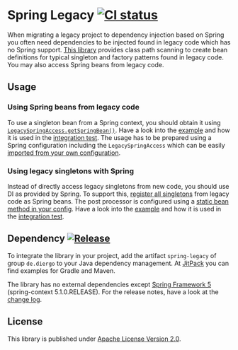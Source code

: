 Spring Legacy [![CI status](https://travis-ci.com/diergo/spring-legacy.svg)](https://travis-ci.com/diergo/spring-legacy/)
=============

When migrating a legacy project to dependency injection based on Spring you often need dependencies to be injected
found in legacy code which has no Spring support. [This library](https://diergo.github.io/spring-legacy/javadoc/) provides class path scanning to create bean definitions
for typical singleton and factory patterns found in legacy code. You may also access Spring beans from legacy code.


Usage
-----

### Using Spring beans from legacy code

To use a singleton bean from a Spring context, you should obtain it using
[`LegacySpringAccess.getSpringBean()`](src/main/java/diergo/spring/legacy/LegacySpringAccess.java).
Have a look into the [example](src/test/java/example/legacy/LegacyCodeUsingSpring.java) and how it is used in the
[integration test](src/test/java/example/IntegrationTest.java). The usage has to be prepared using a Spring
configuration including the `LegacySpringAccess` which can be easily
[imported from your own configuration](src/test/java/example/spring/SpringConfig.java).

### Using legacy singletons with Spring

Instead of directly access legacy singletons from new code, you should use DI as provided by Spring. To support this,
[register all singletons](src/main/java/diergo/spring/legacy/LegacyBeanRegistryPostProcessorBuilder.java) from legacy
code as Spring beans. The post processor is configured using a
[static bean method in your config](src/test/java/example/spring/SpringConfig.java).
Have a look into the [example](src/test/java/example/spring/SpringBeanInjectedLegacy.java) and how it is used in the
[integration test](src/test/java/example/IntegrationTest.java).


Dependency [![Release](https://jitpack.io/v/de.diergo/spring-legacy.svg)](https://jitpack.io/#de.diergo/spring-legacy)
----------

To integrate the library in your project, add the artifact `spring-legacy` of group `de.diergo` to your Java dependency
management. At [JitPack](https://jitpack.io/#de.diergo/spring-legacy) you can find examples for Gradle and Maven.

The library has no external dependencies except [Spring Framework 5](https://spring.io/projects/spring-framework) (spring-context 5.1.0.RELEASE).
For the release notes, have a look at the [change log](CHANGELOG.md).


License
-------

This library is published under [Apache License Version 2.0](LICENSE).
